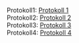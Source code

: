 Protokoll1: [Protokoll 1](https://github.com/HTLMechatronics/m15-la1-sx/blob/winthm14/protokoll_g3_18.09.md)  
Protokoll2: [Protokoll 2](https://github.com/HTLMechatronics/m15-la1-sx/blob/winthm14/protokoll2_g3_25.09.md)  
Protokoll3: [Protokoll 3](https://github.com/winthm14/protokoll3)  
Protokoll4: [Protokoll 4](https://github.com/winthm14/Protokoll4)
